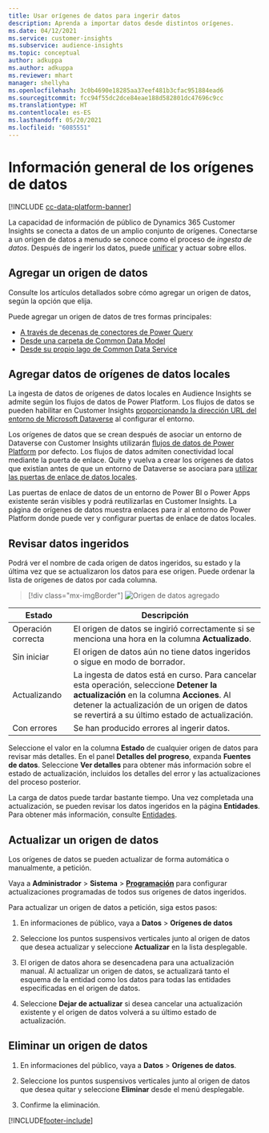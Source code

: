 ```yaml
---
title: Usar orígenes de datos para ingerir datos
description: Aprenda a importar datos desde distintos orígenes.
ms.date: 04/12/2021
ms.service: customer-insights
ms.subservice: audience-insights
ms.topic: conceptual
author: adkuppa
ms.author: adkuppa
ms.reviewer: mhart
manager: shellyha
ms.openlocfilehash: 3c0b4690e18285aa37eef481b3cfac951884ead6
ms.sourcegitcommit: fcc94f55dc2dce84eae188d582801dc47696c9cc
ms.translationtype: HT
ms.contentlocale: es-ES
ms.lasthandoff: 05/20/2021
ms.locfileid: "6085551"
---
```

# <a name="data-sources-overview"></a>Información general de los orígenes de datos

[!INCLUDE [cc-data-platform-banner](../includes/cc-data-platform-banner.md)]

La capacidad de información de público de Dynamics 365 Customer Insights se conecta a datos de un amplio conjunto de orígenes. Conectarse a un origen de datos a menudo se conoce como el proceso de *ingesta de datos*. Después de ingerir los datos, puede [unificar](data-unification.md) y actuar sobre ellos.

## <a name="add-a-data-source"></a>Agregar un origen de datos

Consulte los artículos detallados sobre cómo agregar un origen de datos, según la opción que elija.

Puede agregar un origen de datos de tres formas principales:

- [A través de decenas de conectores de Power Query](connect-power-query.md)
- [Desde una carpeta de Common Data Model](connect-common-data-model.md)
- [Desde su propio lago de Common Data Service](connect-common-data-service-lake.md)

## <a name="add-data-from-on-premises-data-sources"></a>Agregar datos de orígenes de datos locales

La ingesta de datos de orígenes de datos locales en Audience Insights se admite según los flujos de datos de Power Platform. Los flujos de datos se pueden habilitar en Customer Insights [proporcionando la dirección URL del entorno de Microsoft Dataverse](manage-environments.md#create-an-environment-in-an-existing-organization) al configurar el entorno.

Los orígenes de datos que se crean después de asociar un entorno de Dataverse con Customer Insights utilizarán [flujos de datos de Power Platform](/power-query/dataflows/overview-dataflows-across-power-platform-dynamics-365) por defecto. Los flujos de datos admiten conectividad local mediante la puerta de enlace. Quite y vuelva a crear los orígenes de datos que existían antes de que un entorno de Dataverse se asociara para [utilizar las puertas de enlace de datos locales](/powerapps/maker/data-platform/using-dataflows-with-on-premises-data.md).

Las puertas de enlace de datos de un entorno de Power BI o Power Apps existente serán visibles y podrá reutilizarlas en Customer Insights. La página de orígenes de datos muestra enlaces para ir al entorno de Power Platform donde puede ver y configurar puertas de enlace de datos locales.

## <a name="review-ingested-data"></a>Revisar datos ingeridos

Podrá ver el nombre de cada origen de datos ingeridos, su estado y la última vez que se actualizaron los datos para ese origen. Puede ordenar la lista de orígenes de datos por cada columna.

> [!div class="mx-imgBorder"]
> ![Origen de datos agregado](media/configure-data-datasource-added.png "Origen de datos agregado")

|Estado  |Descripción  |
|---------|---------|
|Operación correcta   |El origen de datos se ingirió correctamente si se menciona una hora en la columna **Actualizado**.
|Sin iniciar   |El origen de datos aún no tiene datos ingeridos o sigue en modo de borrador.         |
|Actualizando    |La ingesta de datos está en curso. Para cancelar esta operación, seleccione **Detener la actualización** en la columna **Acciones**. Al detener la actualización de un origen de datos se revertirá a su último estado de actualización.       |
|Con errores     |Se han producido errores al ingerir datos.         |

Seleccione el valor en la columna **Estado** de cualquier origen de datos para revisar más detalles. En el panel **Detalles del progreso**, expanda **Fuentes de datos**. Seleccione **Ver detalles** para obtener más información sobre el estado de actualización, incluidos los detalles del error y las actualizaciones del proceso posterior.

La carga de datos puede tardar bastante tiempo. Una vez completada una actualización, se pueden revisar los datos ingeridos en la página **Entidades**. Para obtener más información, consulte [Entidades](entities.md).

## <a name="refresh-a-data-source"></a>Actualizar un origen de datos

Los orígenes de datos se pueden actualizar de forma automática o manualmente, a petición. 

Vaya a **Administrador** > **Sistema** > [**Programación**](system.md#schedule-tab) para configurar actualizaciones programadas de todos sus orígenes de datos ingeridos.

Para actualizar un origen de datos a petición, siga estos pasos:

1. En informaciones de público, vaya a **Datos** > **Orígenes de datos**

2. Seleccione los puntos suspensivos verticales junto al origen de datos que desea actualizar y seleccione **Actualizar** en la lista desplegable.

3. El origen de datos ahora se desencadena para una actualización manual. Al actualizar un origen de datos, se actualizará tanto el esquema de la entidad como los datos para todas las entidades especificadas en el origen de datos.

4. Seleccione **Dejar de actualizar** si desea cancelar una actualización existente y el origen de datos volverá a su último estado de actualización.

## <a name="delete-a-data-source"></a>Eliminar un origen de datos

1. En informaciones del público, vaya a **Datos** > **Orígenes de datos**.

2. Seleccione los puntos suspensivos verticales junto al origen de datos que desea quitar y seleccione **Eliminar** desde el menú desplegable.

3. Confirme la eliminación.


[!INCLUDE[footer-include](../includes/footer-banner.md)]
